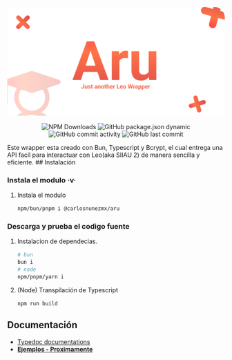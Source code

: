 <p align="center">
    <img alt="Aru Icon" src="./AppIcon.png">
</p>
<p align="center">
    <img alt="NPM Downloads" src="https://img.shields.io/npm/dw/%40carlosnunezmx%2Faru?style=for-the-badge&logo=npm&label=Descargas">
    <img alt="GitHub package.json dynamic" src="https://img.shields.io/github/package-json/version/CarlosNunezMX/aru?style=for-the-badge&logo=npm&label=Versi%C3%B3n">
    <img alt="GitHub commit activity" src="https://img.shields.io/github/commit-activity/w/CarlosNunezMX/aru?style=for-the-badge&logo=github&label=Actividad">
    <img alt="GitHub last commit" src="https://img.shields.io/github/last-commit/CarlosNunezMX/aru?display_timestamp=author&style=for-the-badge&logo=github&label=%C3%9Altimo%20Commit">
</p>
Este wrapper esta creado con Bun, Typescript y Bcrypt, el cual entrega una API facíl para interactuar con Leo(aka SIIAU 2) de manera sencilla y eficiente.
## Instalación

### Instala el modulo ·v·
1. Instala el modulo
    ```bash
    npm/bun/pnpm i @carlosnunezmx/aru
    ```

### Descarga y prueba el codigo fuente
1. Instalacion de dependecias.
    ```bash
    # bun 
    bun i
    # node
    npm/pnpm/yarn i
    ```
2. (Node) Transpilación de Typescript
    ```bash
    npm run build
    ```

## Documentación
- [Typedoc documentations](https://carlosnunezmx.github.io/aru/docs/typedoc/index.html)
- [**Ejemplos - Proximamente**](#)